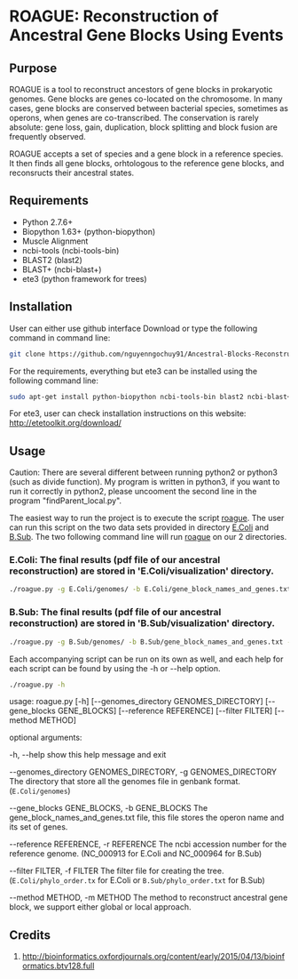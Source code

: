 # ROAGUE: **R**econstruction **o**f **A**ncestral **G**ene Blocks **U**sing **E**vents
## Purpose

ROAGUE is a tool to reconstruct ancestors of gene blocks in prokaryotic genomes. Gene blocks are genes co-located on the chromosome. In many cases, gene blocks are
conserved between bacterial species, sometimes as operons, when genes are co-transcribed. The conservation is rarely absolute: gene loss, gain, duplication, block
splitting and block fusion are frequently observed. 

ROAGUE accepts a set of species and a gene block in a reference species. It then finds all gene blocks, orhtologous to the reference gene blocks, and reconsructs their
ancestral states.

## Requirements
* Python 2.7.6+
* Biopython 1.63+ (python-biopython)
* Muscle Alignment
* ncbi-tools (ncbi-tools-bin)
* BLAST2 (blast2)
* BLAST+ (ncbi-blast+)
* ete3 (python framework for trees)

## Installation
User can either use github interface Download or type the following command in command line:
```bash
git clone https://github.com/nguyenngochuy91/Ancestral-Blocks-Reconstruction
```
For the requirements, everything but ete3 can be installed using the following command line:
```bash
sudo apt-get install python-biopython ncbi-tools-bin blast2 ncbi-blast+ muscle
```

For ete3, user can check installation instructions on this website: http://etetoolkit.org/download/

## Usage

Caution:
There are several different between running python2 or python3 (such as divide function). My program is written in python3, if you want to run it correctly in python2, please uncooment the second line in the program "findParent_local.py".

The easiest way to run the project is to execute the script [roague](https://github.com/nguyenngochuy91/Ancestral-Blocks-Reconstruction/blob/master/roague.py). The user can run this script on the two data sets provided in directory [E.Coli](https://github.com/nguyenngochuy91/Ancestral-Blocks-Reconstruction/tree/master/E.Coli) and [B.Sub](https://github.com/nguyenngochuy91/Ancestral-Blocks-Reconstruction/tree/master/B.Sub). The two following command line will run [roague](https://github.com/nguyenngochuy91/Ancestral-Blocks-Reconstruction/blob/master/roague.py) on our 2 directories.
### E.Coli: The final results (pdf file of our ancestral reconstruction) are stored in 'E.Coli/visualization' directory.
```bash
./roague.py -g E.Coli/genomes/ -b E.Coli/gene_block_names_and_genes.txt -r NC_000913 -f E.Coli/phylo_order.txt -m global
```
### B.Sub: The final results (pdf file of our ancestral reconstruction) are stored in 'B.Sub/visualization' directory.
```bash
./roague.py -g B.Sub/genomes/ -b B.Sub/gene_block_names_and_genes.txt -r NC_000964 -f B.Sub/phylo_order.txt -m global
```

Each accompanying script can be run on its own as well, and each help for each script can be found by
using the -h or --help option.

```bash
./roague.py -h
```

usage: 
roague.py [-h] [--genomes_directory GENOMES_DIRECTORY]
                 [--gene_blocks GENE_BLOCKS] [--reference REFERENCE]
                 [--filter FILTER] [--method METHOD]

optional arguments:

  -h, --help            show this help message and exit

  --genomes_directory GENOMES_DIRECTORY, -g GENOMES_DIRECTORY
                        The directory that store all the genomes file in genbank format.
                        (`E.Coli/genomes`)

  --gene_blocks GENE_BLOCKS, -b GENE_BLOCKS
                        The gene_block_names_and_genes.txt file, this file
                        stores the operon name and its set of genes.

  --reference REFERENCE, -r REFERENCE
                        The ncbi accession number for the reference genome.
                        (NC_000913 for E.Coli and NC_000964 for B.Sub)

  --filter FILTER, -f FILTER
                        The filter file for creating the tree.
                        (`E.Coli/phylo_order.tx` for E.Coli or
                        `B.Sub/phylo_order.txt` for B.Sub)

  --method METHOD, -m METHOD
                        The method to reconstruct ancestral gene block, we
                        support either global or local approach.

## Credits
1. http://bioinformatics.oxfordjournals.org/content/early/2015/04/13/bioinformatics.btv128.full 



